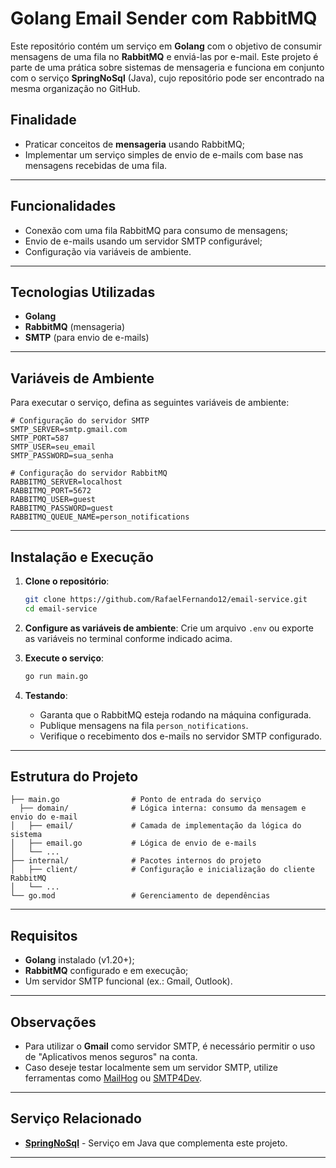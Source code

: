 # Golang Email Sender com RabbitMQ

Este repositório contém um serviço em **Golang** com o objetivo de consumir mensagens de uma fila no **RabbitMQ** e enviá-las por e-mail. Este projeto é parte de uma prática sobre sistemas de mensageria e funciona em conjunto com o serviço **SpringNoSql** (Java), cujo repositório pode ser encontrado na mesma organização no GitHub.

## Finalidade
- Praticar conceitos de **mensageria** usando RabbitMQ;
- Implementar um serviço simples de envio de e-mails com base nas mensagens recebidas de uma fila.

---

## Funcionalidades
- Conexão com uma fila RabbitMQ para consumo de mensagens;
- Envio de e-mails usando um servidor SMTP configurável;
- Configuração via variáveis de ambiente.

---

## Tecnologias Utilizadas
- **Golang**
- **RabbitMQ** (mensageria)
- **SMTP** (para envio de e-mails)

---

## Variáveis de Ambiente
Para executar o serviço, defina as seguintes variáveis de ambiente:

```env
# Configuração do servidor SMTP
SMTP_SERVER=smtp.gmail.com
SMTP_PORT=587
SMTP_USER=seu_email
SMTP_PASSWORD=sua_senha

# Configuração do servidor RabbitMQ
RABBITMQ_SERVER=localhost
RABBITMQ_PORT=5672
RABBITMQ_USER=guest
RABBITMQ_PASSWORD=guest
RABBITMQ_QUEUE_NAME=person_notifications
```

---

## Instalação e Execução

1. **Clone o repositório**:
   ```bash
   git clone https://github.com/RafaelFernando12/email-service.git
   cd email-service
   ```

2. **Configure as variáveis de ambiente**:
   Crie um arquivo `.env` ou exporte as variáveis no terminal conforme indicado acima.

3. **Execute o serviço**:
   ```bash
   go run main.go
   ```

4. **Testando**:
   - Garanta que o RabbitMQ esteja rodando na máquina configurada.
   - Publique mensagens na fila `person_notifications`.
   - Verifique o recebimento dos e-mails no servidor SMTP configurado.

---

## Estrutura do Projeto
```
├── main.go                # Ponto de entrada do serviço
  ├── domain/              # Lógica interna: consumo da mensagem e envio do e-mail
│   ├── email/             # Camada de implementação da lógica do sistema
│   ├── email.go           # Lógica de envio de e-mails
│   └── ...
├── internal/              # Pacotes internos do projeto
│   ├── client/            # Configuração e inicialização do cliente RabbitMQ
│   └── ...
└── go.mod                 # Gerenciamento de dependências
```

---

## Requisitos
- **Golang** instalado (v1.20+);
- **RabbitMQ** configurado e em execução;
- Um servidor SMTP funcional (ex.: Gmail, Outlook).

---

## Observações
- Para utilizar o **Gmail** como servidor SMTP, é necessário permitir o uso de "Aplicativos menos seguros" na conta.
- Caso deseje testar localmente sem um servidor SMTP, utilize ferramentas como [MailHog](https://github.com/mailhog/MailHog) ou [SMTP4Dev](https://github.com/rnwood/smtp4dev).

---

## Serviço Relacionado
- [**SpringNoSql**](https://github.com/RafaelFernando12/SpringNoSql) - Serviço em Java que complementa este projeto.
---

